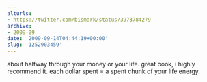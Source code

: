 ```yaml
---
alturls:
- https://twitter.com/bismark/status/3973784279
archive:
- 2009-09
date: '2009-09-14T04:44:19+00:00'
slug: '1252903459'
---
```


about halfway through your money or your life. great book, i highly recommend it. each dollar spent = a spent chunk of your life energy.

